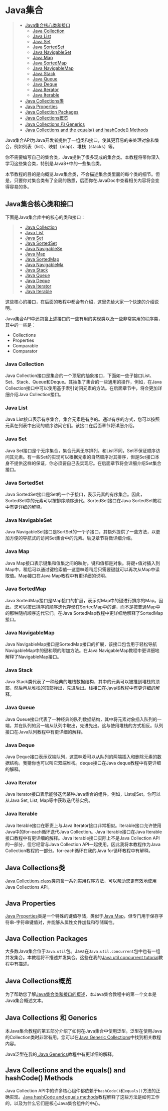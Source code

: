 # Java集合

>- [Java集合核心类和接口](#jump1)
>    - [Java Collection](#jump1_1)
>    - [Java List](#jump1_2)
>    - [Java Set](#jump1_3)
>    - [Java SortedSet](#jump1_4)
>    - [Java NavigableSet](#jump1_5)
>    - [Java Map](#jump1_6)
>    - [Java SortedMap](#jump1_7)
>    - [Java NavigableMap](#jump1_8)
>    - [Java Stack](#jump1_9)
>    - [Java Queue](#jump1_10)
>    - [Java Deque](#jump1_11)
>    - [Java Iterator](#jump1_12)
>    - [Java Iterable](#jump1_13)
>- [Java Collections类](#jump2)
>- [Java Properties](#jump3)
>- [Java Collection Packages](#jump4)
>- [Java Collections概览](#jump5)
>- [Java Collections 和 Generics](#jump6)
>- [Java Collections and the equals() and hashCode() Methods](#jump7)

Java集合API为Java开发者提供了一组类和接口，使其更容易的来处理对象和集合，例如列表（list）、映射（map）、堆栈（stacks）等。

你不需要编写自己的集合类，Java提供了很多现成的集合类。本教程将带你深入学习这些集合类，特别是Java8+中的一些集合类。

本节教程的目的是向概览Java集合类，不会描述集合类里面的每个类的细节。但是，只要你对集合类有了全局的熟悉，后面你在JavaDoc中查看相关内容将会变得容易的多。

<link id="jump1"/>

## Java集合核心类和接口

下面是Java集合库中的核心的类和接口：

>- [Java Collection](#jump1_1)
>- [Java List](#jump1_2)    
>- [Java Set](#jump1_3)     
>- [Java SortedSet](#jump1_4)
>- [Java NavigableSe](#jump1_5)
>- [Java Map](#jump1_6)     
>- [Java SortedMap](#jump1_7)
>- [Java NavigableMa](#jump1_8)
>- [Java Stack](#jump1_9)   
>- [Java Queue](#jump1_10)   
>- [Java Deque](#jump1_11)   
>- [Java Iterator](#jump1_12)
>- [Java Iterable](#jump1_13)

这些核心的接口，在后面的教程中都会有介绍，这里先给大家一个快速的介绍说明。

Java集合API中还包含上述接口的一些有用的实现类以及一些非常实用的程序类，其中的一些是：

- Collections
- Properties
- Comparable
- Comparator

<a id="jump1_1"/>

### Java Collection

Java Collection接口是集合的一个顶层的抽象接口，下面如一些子接口List、Set、Stack、Queue和Deque。其抽象了集合的一些通用的操作，例如，在Java Collection接口中可以使用基于索引访问元素的方法。在后面章节中，将会更加详细介绍Java Collection接口。

<a id="jump1_2"/>

### Java List

Java List接口表示有序集合，集合元素是有序的。通过有序的方式，您可以按照元素在列表中出现的顺序访问它们。该接口在后面章节将详细介绍。

<a id="jump1_3"/>

### Java Set

Java Set接口是个无序集合，集合元素无序排列。和List不同，Set不保证顺序访问其元素。有一些Set的实现可以根据元素的自然顺序对其排序，但是Set接口本身不提供这样的保证，你必须要自己去实现它。在后面章节将会详细介绍Set集合接口。

<a id="jump1_4"/>

### Java SortedSet

Java SortedSet接口是Set的一个子接口，表示元素的有序集合。因此，SortedSet中的元素可以按排序顺序迭代。SortedSet接口在Java SortedSet教程中有更详细的解释。

<a id="jump1_5"/>

### Java NavigableSet

Java NavigableSet接口是SortSet的一个子接口，其额外提供了一些方法，以更加方便的导航式的访问Set集合中的元素。后见章节将做详细介绍。

<a id="jump1_6"/>

### Java Map

Java Map接口表示键集和值集之间的映射。键和值都是对象。将键+值对插入到Map中，稍后可以通过键检索值—这意味着稍后只需要键就可以再次从Map中读取值。Map接口在Java Map教程中有更详细的说明。

<a id="jump1_7"/>

### Java SortedMap

Java SortedMap接口是Map接口的扩展，表示对Map中的键进行排序的Map。因此，您可以按已排序的顺序迭代存储在SortedMap中的键，而不是按普通Map中的那种随机顺序迭代它们。在Java SortedMap教程中更详细地解释了SortedMap接口。

<a id="jump1_8"/>

### Java NavigableMap

Java NavigableMap接口是SortedMap接口的扩展，该接口包含用于轻松导航NavigableMap中的键和项的附加方法。在Java NavigableMap教程中更详细地解释了NavigableMap接口。

<a id="jump1_9"/>

### Java Stack

Java Stack类代表了一种经典的堆栈数据结构，其中的元素可以被推到堆栈的顶部，然后再从堆栈的顶部弹出，先进后出。栈接口在Java栈教程中有更详细的解释。

<a id="jump1_10"/>

### Java Queue

Java Queue接口代表了一种经典的队列数据结构，其中将元素对象插入队列的一端，并在队列的另一端从队列中取出，先进先出。这与使用堆栈的方式相反。队列接口在Java队列教程中有更详细的解释。

<a id="jump1_11"/>

### Java Deque

Java Deque接口表示双端队列，这意味着可以从队列的两端插入和删除元素的数据结构。我猜你也可以叫它双端堆栈。deque接口在Java deque教程中有更详细的解释。

<a id="jump1_12"/>

### Java Iterator

Java Iterator接口表示能够迭代某种Java集合的组件。例如，List或Set。你可以从Java Set, List, Map等中获取迭代器实例。

<a id="jump1_13"/>

### Java Iterable

Java Iterable接口在职责上与Java Iterator接口非常相似。Iterable接口允许使用Java中的for-each循环迭代Java Collection。Java Iterable接口在Java Iterable接口教程中有更详细的解释。Java Iterable接口实际上不是Java Collection API的一部分，但它经常与Java Collection API一起使用，因此我将本教程作为Java Collection教程的一部分。for-each循环在我的Java for循环教程中有解释。

<a id="jump2"/>

## Java Collections类

[Java Collections class]()类包含一系列实用程序方法，可以帮助您更有效地使用Java Collections API。

<a id="jump3"/>

## Java Properties

[Java Properties]()类是一个特殊的键值存储，类似于[Java Map]()，但专门用于保存字符串-字符串键值对，并能够从属性文件加载和存储属性。

<a id="jump4"/>

## Java Collection Packages

大多数Java集合位于`Java.util`包。Java在`Java.util.concurrent`包中也有一组并发集合。本教程将不描述并发集合。这些在我的[Java util concurrent tutorial]()教程中有描述。

<a id="jump5"/>

## Java Collections概览

为了帮助您了解[Java集合类和接口的概述]()，本Java集合教程中的第一个文本是Java集合概述文本。

<a id="jump6"/>

## Java Collections 和 Generics

本Java集合教程的第五部分介绍了如何在Java集合中使用泛型。泛型在使用Java的Collection类时非常有用。您可以在[Java Generic Collections]()中找到相关教程内容。

Java泛型在我的[ Java Generics]()教程中有更详细的解释。

<a id="jump7"/>

## Java Collections and the equals() and hashCode() Methods

Java Collection API中的许多核心组件都依赖于`hashCode()`和`equals()`方法的正确实现。[Java hashCode and equals methods]()教程解释了这些方法是如何工作的，以及为什么它们是核心Java集合组件的中心。
